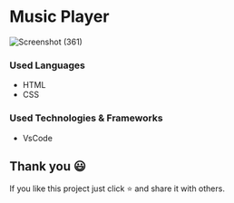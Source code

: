 # Music Player
 
![Screenshot (361)](https://github.com/trsrathnayaka/Music-Player/assets/97075043/5cd5f5e7-a8e0-4ab3-8d6f-e18ec9217a1b)

### Used Languages
* HTML
* CSS


### Used Technologies & Frameworks
* VsCode


## Thank you 😃

If you like this project just click ⭐ and share it with others.
